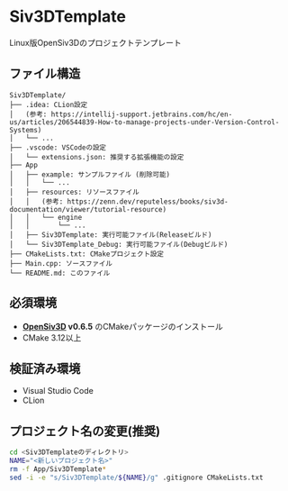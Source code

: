 ﻿# Siv3DTemplate

Linux版OpenSiv3Dのプロジェクトテンプレート

## ファイル構造

```
Siv3DTemplate/
├── .idea: CLion設定
│   (参考: https://intellij-support.jetbrains.com/hc/en-us/articles/206544839-How-to-manage-projects-under-Version-Control-Systems)
│   └── ...
├── .vscode: VSCodeの設定
│   └── extensions.json: 推奨する拡張機能の設定
├── App
│   ├── example: サンプルファイル (削除可能)
│   │   └── ...
│   ├── resources: リソースファイル
│   │   (参考: https://zenn.dev/reputeless/books/siv3d-documentation/viewer/tutorial-resource)
│   │   └── engine
│   │       └── ...
│   ├── Siv3DTemplate: 実行可能ファイル(Releaseビルド)
│   └── Siv3DTemplate_Debug: 実行可能ファイル(Debugビルド)
├── CMakeLists.txt: CMakeプロジェクト設定
├── Main.cpp: ソースファイル
└── README.md: このファイル
```

## 必須環境

- **[OpenSiv3D](https://github.com/Siv3D/OpenSiv3D) v0.6.5** のCMakeパッケージのインストール
- CMake 3.12以上

## 検証済み環境

- Visual Studio Code
- CLion

## プロジェクト名の変更(推奨)

```bash
cd <Siv3DTemplateのディレクトリ>
NAME="<新しいプロジェクト名>"
rm -f App/Siv3DTemplate*
sed -i -e "s/Siv3DTemplate/${NAME}/g" .gitignore CMakeLists.txt
```
